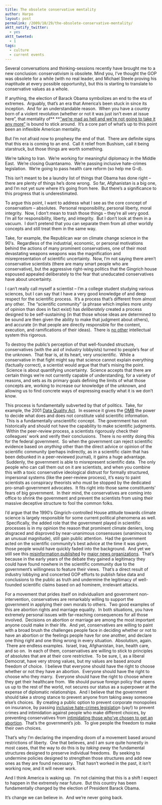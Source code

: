 ```yaml
---
title: The obsolete conservative mentality
author: Harpo
layout: post
permalink: /2009/10/29/the-obsolete-conservative-mentality/
aktt_notify_twitter:
  - yes
aktt_tweeted:
  - 1
tags:
  - culture
  - current events
---
```

Several conversations and thinking-sessions recently have brought me to a new conclusion: conservativism is obsolete. Mind you, I&#8217;ve thought the GOP was obsolete for a while (with no real leader, and Michael Steele proving his inaptitude at every possible opportunity), but this is starting to translate to conservative values as a whole.

If anything, the election of Barack Obama symbolizes an end to the era of extremes.  Arguably, that&#8217;s an era that America&#8217;s been stuck in since its inception.  And for an understandable reason.  When you have a country born of a violent revolution (whether or not it was just isn&#8217;t even at issue here&#8221;, that mentality of** **<a href="http://en.wikiquote.org/wiki/Network_(film)#Howard_Beale" target="_blank">&#8220;we&#8217;re mad as hell and we&#8217;re not going to take it any more&#8221;</a> is bound to stick around.  It&#8217;s a core part of what&#8217;s up to this point been an inflexible American mentality.

But I&#8217;m not afraid now to prophesy the end of that.  There are definite signs that this era is coming to an end.  Call it relief from Bushism, call it being starstruck, but those things are worth something.

We&#8217;re talking to Iran.  We&#8217;re working for meaningful diplomacy in the Middle East.  We&#8217;re closing Guantanamo.  We&#8217;re passing inclusive hate-crimes legislation.  We&#8217;re going to pass health care reform (so help me G-d).

This isn&#8217;t meant to be a laundry list of things that Obama has done right &#8211; there are plenty of things he&#8217;s done wrong.  So far, Afghanistan is a big one, and I&#8217;m not yet sure where it&#8217;s going from here.  But there&#8217;s a significance to this progress that is underestimated.

To argue this point, I want to address what I see as the core concept of conservatism &#8211; absolutes.  Personal responsibility, personal liberty, moral integrity.  Now, I don&#8217;t mean to trash those things &#8211; they&#8217;re all very good.  I&#8217;m all for responsibility, liberty, and integrity.  But I don&#8217;t look at them in a vacuum.  I don&#8217;t pretend that you can separate them from all other worldly concepts and still treat them in the same way.

Take, for example, the Republican war on climate change science in the 90&#8242;s.  Regardless of the industrial, economic, or personal motivations behind the actions of many prominent conservatives, one of their most devastating weapons weapons was the magnification and misrepresentation of scientific uncertainty.  Now, I&#8217;m not saying there aren&#8217;t conservative scientists (there are many smart people who are conservative), but the aggressive right-wing politics that the Gingrich house espoused appealed deliberately to the fear that uneducated conservatives have about uncertainty.

I can&#8217;t really call myself a scientist &#8211; I&#8217;m a college student studying various sciences, but I can say that I have a very good knowledge of and deep respect for the scientific process.  It&#8217;s a process that&#8217;s different from almost any other.  The &#8220;scientific community&#8221; (a phrase which implies more unity of opinion than does in fact exist) has *deliberately* created a process designed to be self-sustaining (in that those whose ideas are determined to be sound are then given the ability to make that judgment about others), and accurate (in that people are directly responsible for the content, execution, and ramifications of their ideas).  There is <span style="text-decoration: underline;">no other</span> intellectual system this rigorous.

To destroy the public&#8217;s perception of that well-founded structure, conservatives (with the aid of industry lobbyists) turned to people&#8217;s fear of the unknown.  That fear is, at its heart, very unscientific.  While a conservative in that fight might say that science cannot explain everything (factually correct), a scientist would argue that that&#8217;s mising the point.  Science is about quantifying uncertainty.  Science accepts that there are certain things we&#8217;re not currently capable of understanding, for a variety of reasons, and sets as its primary goals defining the limits of what those concepts are, working to increase our knowledge of the unknown, and allowing us to find concrete ways of expressing exactly what it is we don&#8217;t know.

This process is fundamentally subverted by that of politics.  Take, for example, the 2001 <a href="http://en.wikipedia.org/wiki/Data_Quality_Act" target="_blank">Data Quality Act</a>.  In essence it gives the <a href="http://en.wikipedia.org/wiki/Office_of_Management_and_Budget" target="_blank">OMB</a> the power to decide what does and does not constitute valid scientific information.  This is a fundamentally unscientific concept.  The government has not historically and should not have the capability to make scientific judgments.  Within the peer-review process, a scientists rigorously check their colleagues&#8217; work and verify their conclusions.  There is no entity doing this for the federal government.  So when the government can reject scientific evidence based on *anything* other than the direct advice or opinion of the scientific community (perhaps indirectly, as in a scientific claim that has been debunked in a peer-reviewed journal), it gains a huge advantage.  Suddenly, the government is able to misrepresent scientific data.  The only people who can call them out on it are scientists, and when you combine this with a toxic conservative ideological distrust for formally structured, impersonal systems (like the peer-review process), it&#8217;s easy to paint scientists as conspiracy theorists who must be stopped by the dedicated pro-small-government advocates.  It fits right into those same constituents&#8217; fears of big government.  In their mind, the conservatives are coming into office to shrink the government and prevent the scientists from using their massive deceptive structure to fool the common folks.

I&#8217;d argue that the 1990&#8242;s Gingrich-controlled House attitude towards climate science is largely responsible for some current political phenomena as well.  Specifically, the added role that the government played in scientific processes is in my opinion the reason that prominent climate deniers, long disgraced and disproved by near-unanimous consensuses (unanimous to an unusual magnitude), still gain public attention.  Had the government acted on the scientific community&#8217;s best advice at the time it was given, those people would have quickly faded into the background.  And yet we still see this <a href="http://climateprogress.org/2009/10/13/the-bbc-hudson-what-happened-to-global-warming-hottest-decade-in-recorded-history/" target="_blank">misinformation published</a> by <a href="http://climateprogress.org/2009/09/22/new-york-times-andrew-revkin-suckered-by-deniers-to-push-global-cooling-myt/" target="_blank">major news organizations</a>.  That&#8217;s because in the early years of the debate they gained a legitimacy they could have found nowhere in the scientific community due to the government&#8217;s willingness to feature their views.  That&#8217;s a direct result of industry lobbying and concerted GOP efforts to publish false data and conclusions to the public as truth and undermine the legitimacy of well-founded scientific claims based on ad hominem, irrelevant attacks.

For a movement that prides itself on individualism and government non-intervention, conservatives are remarkably willing to support the government in applying their own morals to others.  Two good examples of this are abortion rights and marriage equality.  In both situations, you have extremely personal issues with far-reaching consequences for all those involved.  Decisions on abortion or marriage are among the most important anyone could make in their life.  And yet, conservatives are willing to paint with a broad brush the challenges people face in deciding whether or not to have an abortion or the feelings people have for one another, and declare one thing right and one thing wrong in every situation.  Absolutism, again.  There are endless examples.  Israel, Iraq, Afghanistan, Iran, health care, and so on.  In each of them, conservatives are willing to stick to principles of absolutes that are at their core restrictive.  To be sure, I, as a liberal Democrat, have very strong values, but my values are based around freedom of choice.  I believe that everyone should have the right to choose whether or not they have an abortion.  Everyone should have the right to choose who they marry.  Everyone should have the right to choose where they get their healthcare from.  We should pursue foreign policy that opens us up to the rest of the world, not secures our status as a superpower at the expense of diplomatic relationships.  And I believe that the government should take a strong stance to prevent anyone from taking away someone else&#8217;s choices.  By creating a public option to prevent corporate monopolies on insurance, by passing <a href="http://thecaucus.blogs.nytimes.com/2009/10/28/obama-signs-hate-crimes-bill/" target="_blank">inclusive hate-crimes legislatio</a>n (yay!) to prevent crimes and intimidation against people who make different choices, by preventing conservatives from <a href="http://everysaturdaymorning.wordpress.com/" target="_blank">intimidating those who&#8217;ve chosen to get an abortion</a>.  That&#8217;s the government&#8217;s job.  To give people the freedom to make their own choices.

That&#8217;s why I&#8217;m declaring the impending doom of a movement based around restrictions of liberty.  One that believes, and I am sure quite honestly in most cases, that the way to do this is by *taking away* the fundamental structures designed to preserve individual freedoms.  By seeking to undermine policies designed to strengthen those structures and add new ones as they are found necessary.  That hasn&#8217;t worked in the past, it isn&#8217;t working now, and it will never work.

And I think America is waking up.  I&#8217;m not claiming that this is a shift I expect to happen in the extremely near future.  But this country has been fundamentally changed by the election of President Barack Obama.

It&#8217;s change we can believe in.  And we&#8217;re never going back.